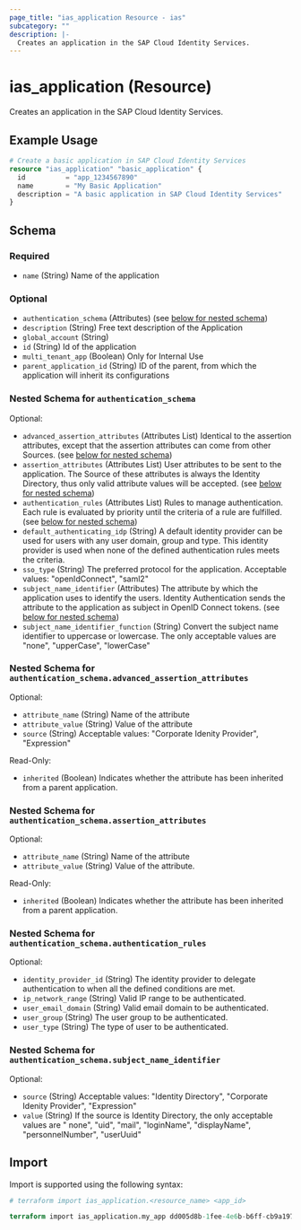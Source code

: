 ```yaml
---
page_title: "ias_application Resource - ias"
subcategory: ""
description: |-
  Creates an application in the SAP Cloud Identity Services.
---
```


# ias_application (Resource)

Creates an application in the SAP Cloud Identity Services.

## Example Usage

```terraform
# Create a basic application in SAP Cloud Identity Services
resource "ias_application" "basic_application" {
  id          = "app_1234567890"
  name        = "My Basic Application"
  description = "A basic application in SAP Cloud Identity Services"
}
```

<!-- schema generated by tfplugindocs -->
## Schema

### Required

- `name` (String) Name of the application

### Optional

- `authentication_schema` (Attributes) (see [below for nested schema](#nestedatt--authentication_schema))
- `description` (String) Free text description of the Application
- `global_account` (String)
- `id` (String) Id of the application
- `multi_tenant_app` (Boolean) Only for Internal Use
- `parent_application_id` (String) ID of the parent, from which the application will inherit its configurations

<a id="nestedatt--authentication_schema"></a>
### Nested Schema for `authentication_schema`

Optional:

- `advanced_assertion_attributes` (Attributes List) Identical to the assertion attributes, except that the assertion attributes can come from other Sources. (see [below for nested schema](#nestedatt--authentication_schema--advanced_assertion_attributes))
- `assertion_attributes` (Attributes List) User attributes to be sent to the application. The Source of these attributes is always the Identity Directory, thus only valid attribute values will be accepted. (see [below for nested schema](#nestedatt--authentication_schema--assertion_attributes))
- `authentication_rules` (Attributes List) Rules to manage authentication. Each rule is evaluated by priority until the criteria of a rule are fulfilled. (see [below for nested schema](#nestedatt--authentication_schema--authentication_rules))
- `default_authenticating_idp` (String) A default identity provider can be used for users with any user domain, group and type. This identity provider is used when none of the defined authentication rules meets the criteria.
- `sso_type` (String) The preferred protocol for the application. Acceptable values: "openIdConnect", "saml2"
- `subject_name_identifier` (Attributes) The attribute by which the application uses to identify the users. Identity Authentication sends the attribute to the application as subject in OpenID Connect tokens. (see [below for nested schema](#nestedatt--authentication_schema--subject_name_identifier))
- `subject_name_identifier_function` (String) Convert the subject name identifier to uppercase or lowercase. The only acceptable values are "none", "upperCase", "lowerCase"

<a id="nestedatt--authentication_schema--advanced_assertion_attributes"></a>
### Nested Schema for `authentication_schema.advanced_assertion_attributes`

Optional:

- `attribute_name` (String) Name of the attribute
- `attribute_value` (String) Value of the attribute
- `source` (String) Acceptable values: "Corporate Idenity Provider", "Expression"

Read-Only:

- `inherited` (Boolean) Indicates whether the attribute has been inherited from a parent application.


<a id="nestedatt--authentication_schema--assertion_attributes"></a>
### Nested Schema for `authentication_schema.assertion_attributes`

Optional:

- `attribute_name` (String) Name of the attribute
- `attribute_value` (String) Value of the attribute.

Read-Only:

- `inherited` (Boolean) Indicates whether the attribute has been inherited from a parent application.


<a id="nestedatt--authentication_schema--authentication_rules"></a>
### Nested Schema for `authentication_schema.authentication_rules`

Optional:

- `identity_provider_id` (String) The identity provider to delegate authentication to when all the defined conditions are met.
- `ip_network_range` (String) Valid IP range to be authenticated.
- `user_email_domain` (String) Valid email domain to be authenticated.
- `user_group` (String) The user group to be authenticated.
- `user_type` (String) The type of user to be authenticated.


<a id="nestedatt--authentication_schema--subject_name_identifier"></a>
### Nested Schema for `authentication_schema.subject_name_identifier`

Optional:

- `source` (String) Acceptable values: "Identity Directory", "Corporate Idenity Provider", "Expression"
- `value` (String) If the source is Identity Directory, the only acceptable values are " none", "uid", "mail", "loginName", "displayName", "personnelNumber", "userUuid"

## Import

Import is supported using the following syntax:

```terraform
# terraform import ias_application.<resource_name> <app_id>

terraform import ias_application.my_app dd005d8b-1fee-4e6b-b6ff-cb9a197b7fe0
```
